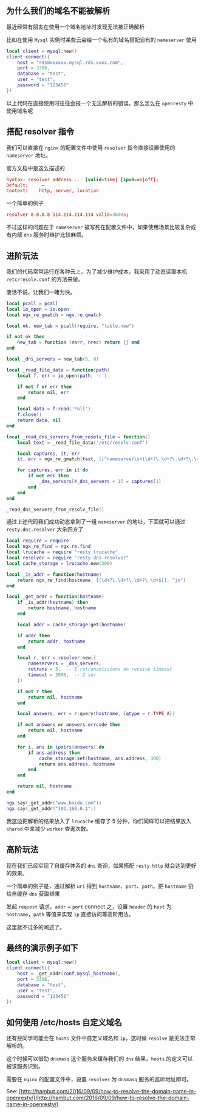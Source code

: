 ## 为什么我们的域名不能被解析

最近经常有朋友在使用一个域名地址时发现无法被正确解析

比如在使用 `Mysql` 实例时某些云会给一个私有的域名搭配自有的 `nameserver` 使用

```lua
local client = mysql:new()
client:connect({
	host = "rdsmxxxxxx.mysql.rds.xxxx.com",
	port = 3306,
	database = "test",
	user = "test",
	password = "123456"
})
```

以上代码在直接使用时往往会报一个无法解析的错误。那么怎么在 `openresty` 中使用域名呢


<!-- more -->

## 搭配 resolver 指令

我们可以直接在 `nginx` 的配置文件中使用 `resolver` 指令直接设置使用的 `nameserver` 地址。

官方文档中是这么描述的

```conf
Syntax:	resolver address ... [valid=time] [ipv6=on|off];
Default:	 —
Context:	http, server, location
```

一个简单的例子

```conf
resolver 8.8.8.8 114.114.114.114 valid=3600s;
```

不过这样的问题在于 `nameserver` 被写死在配置文件中，如果使用场景比较复杂或有内部 `dns` 服务时维护比较麻烦。


## 进阶玩法

我们的代码常常运行在各种云上，为了减少维护成本，我采用了动态读取本机 `/etc/resolv.conf` 的方法来做。

废话不说，让我们一睹为快。


```lua
local pcall = pcall
local io_open = io.open
local ngx_re_gmatch = ngx.re.gmatch

local ok, new_tab = pcall(require, "table.new")

if not ok then
    new_tab = function (narr, nrec) return {} end
end

local _dns_servers = new_tab(5, 0)

local _read_file_data = function(path)
    local f, err = io_open(path, 'r')

    if not f or err then
        return nil, err
    end

    local data = f:read('*all')
    f:close()
    return data, nil
end

local _read_dns_servers_from_resolv_file = function()
    local text = _read_file_data('/etc/resolv.conf')

    local captures, it, err
    it, err = ngx_re_gmatch(text, [[^nameserver\s+(\d+?\.\d+?\.\d+?\.\d+$)]], "jomi")

    for captures, err in it do
        if not err then
            _dns_servers[#_dns_servers + 1] = captures[1]
        end
    end
end

_read_dns_servers_from_resolv_file()
```

通过上述代码我们成功动态拿到了一组 `nameserver` 的地址，下面就可以通过 `resty.dns.resolver` 大杀四方了

```lua
local require = require
local ngx_re_find = ngx.re.find
local lrucache = require "resty.lrucache"
local resolver = require "resty.dns.resolver"
local cache_storage = lrucache.new(200)

local _is_addr = function(hostname)
    return ngx_re_find(hostname, [[\d+?\.\d+?\.\d+?\.\d+$]], "jo")
end

local _get_addr = function(hostname)
    if _is_addr(hostname) then
        return hostname, hostname
    end

    local addr = cache_storage:get(hostname)

    if addr then
        return addr, hostname
    end

    local r, err = resolver:new({
        nameservers = _dns_servers,
        retrans = 5,  -- 5 retransmissions on receive timeout
        timeout = 2000,  -- 2 sec
    })

    if not r then
        return nil, hostname
    end

    local answers, err = r:query(hostname, {qtype = r.TYPE_A})

    if not answers or answers.errcode then
        return nil, hostname
    end

    for i, ans in ipairs(answers) do
        if ans.address then
            cache_storage:set(hostname, ans.address, 300)
            return ans.address, hostname
        end
    end

    return nil, hostname
end

ngx.say(_get_addr("www.baidu.com"))
ngx.say(_get_addr("192.168.0.1"))
```

我这边把解析的结果放入了 `lrucache` 缓存了 5 分钟，你们同样可以把结果放入 `shared` 中来减少 `worker` 查询次数。

## 高阶玩法

现在我们已经实现了自缓存体系的 `dns` 查询，如果搭配 `resty.http` 就会达到更好的效果。

一个简单的例子是，通过解析 `uri` 得到 `hostname`、`port`、`path`，把 `hostname` 扔给自缓存 `dns` 获取结果

发起 `request` 请求，`addr` + `port` connect 之，设置 `header` 的 `host` 为 `hostname`，`path` 等值来实现 `ip` 直接访问等高阶用法。

这里就不过多的阐述了。

## 最终的演示例子如下

```lua
local client = mysql:new()
client:connect({
	host = _get_addr(conf.mysql_hostname),
	port = 3306,
	database = "test",
	user = "test",
	password = "123456"
})
```

## 如何使用 /etc/hosts 自定义域名

还有些同学可能会在 `hosts` 文件中自定义域名和 `ip`，这时候 `resolve` 是无法正常解析的。

这个时候可以借助 `dnsmasq` 这个服务来缓存我们的 `dns` 结果，`hosts` 的定义可以被该服务识别。

需要在 `nginx` 的配置文件中，设置 `resolver` 为 `dnsmasq` 服务的监听地址即可。

See:
[http://hambut.com/2016/09/09/how-to-resolve-the-domain-name-in-openresty/](http://hambut.com/2016/09/09/how-to-resolve-the-domain-name-in-openresty/)
